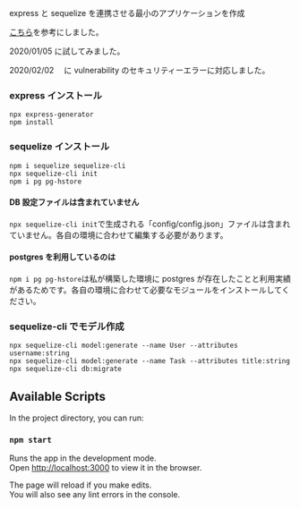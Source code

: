 express と sequelize を連携させる最小のアプリケーションを作成

[こちら](https://github.com/sequelize/express-example)を参考にしました。

2020/01/05 に試してみました。

2020/02/02 　に vulnerability のセキュリティーエラーに対応しました。

### express インストール

```
npx express-generator
npm install
```

### sequelize インストール

```
npm i sequelize sequelize-cli
npx sequelize-cli init
npm i pg pg-hstore
```

#### DB 設定ファイルは含まれていません

`npx sequelize-cli init`で生成される「config/config.json」ファイルは含まれていません。各自の環境に合わせて編集する必要があります。

#### postgres を利用しているのは

`npm i pg pg-hstore`は私が構築した環境に postgres が存在したことと利用実績があるためです。各自の環境に合わせて必要なモジュールをインストールしてください。

### sequelize-cli でモデル作成

```
npx sequelize-cli model:generate --name User --attributes username:string
npx sequelize-cli model:generate --name Task --attributes title:string
npx sequelize-cli db:migrate
```

## Available Scripts

In the project directory, you can run:

### `npm start`

Runs the app in the development mode.<br />
Open [http://localhost:3000](http://localhost:3000) to view it in the browser.

The page will reload if you make edits.<br />
You will also see any lint errors in the console.
